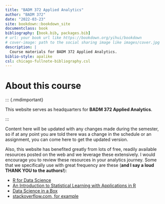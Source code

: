 ```yaml
--- 
title: "BADM 372 Applied Analytics"
author: "BADM 372"
date: "2022-03-23"
site: bookdown::bookdown_site
documentclass: book
bibliography: [book.bib, packages.bib]
# url: your book url like https://bookdown.org/yihui/bookdown
# cover-image: path to the social sharing image like images/cover.jpg
description: |
  Course materials for BADM 372 Applied Analytics.
biblio-style: apalike
csl: chicago-fullnote-bibliography.csl
---
```


# About this course

::: {.rmdimportant}

This website serves as headquarters for **BADM 372 Applied  Analytics**. 

:::


Content here will be updated with any changes made during the semester, so if at any point you are told there was a change in the schedule or an assignment, you can come here to get the updated version.

Also, this website has benefited greatly from lots of free, readily available resources posted on the web and we leverage these extensively. I would encourage you to review these resources in your analytics journey. Some that we specifically use with great frequency are these (**and I say a loud THANK YOU to the authors!**):

- [R for Data Science](https://r4ds.had.co.nz/)
- [An Introduction to Statistical Learning with Applications in R](https://trevorhastie.github.io/ISLR/)
- [Data Science in a Box](https://datasciencebox.org/)
- [stackoverflow.com, for example](https://stackoverflow.com/questions/4862178/remove-rows-with-all-or-some-nas-missing-values-in-data-frame?rq=1)




